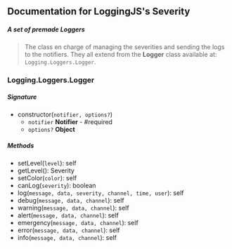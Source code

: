 ## Documentation for LoggingJS's Severity
##### A set of premade Loggers

> The class en charge of managing the severities and sending the logs to the notifiers. They all extend from the **Logger** class available at: `Logging.Loggers.Logger`.

### Logging.Loggers.Logger
##### Signature
  * constructor(`notifier, options?`)
    * `notifier` **Notifier** - #required
    * `options?` **Object**

##### Methods
  * setLevel(`level`): self
  * getLevel(): Severity
  * setColor(`color`): self
  * canLog(`severity`): boolean
  * log(`message, data, severity, channel, time, user`): self
  * debug(`message, data, channel`): self
  * warning(`message, data, channel`): self
  * alert(`message, data, channel`): self
  * emergency(`message, data, channel`): self
  * error(`message, data, channel`): self
  * info(`message, data, channel`): self
